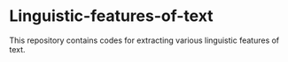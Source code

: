 # Linguistic-features-of-text
This repository contains codes for extracting various linguistic features of text.
